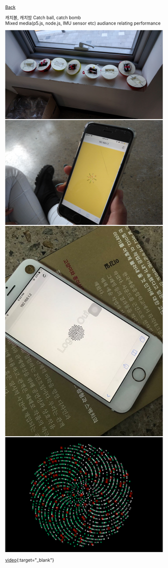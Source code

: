 [Back](../index.md)

캐치볼, 캐치밤 Catch ball, catch bomb</br>
Mixed media(p5.js, node.js, IMU sensor etc) audiance relating performance

![](../img/cbcb_balls.jpg)
![](../img/cbcb_in_performance.jpg)
![](../img/cbcb_logout.jpeg)
![](../img/cbcb_textbomb.png)

[video](https://youtu.be/-8mqZjqoUN4){:target="_blank"}
